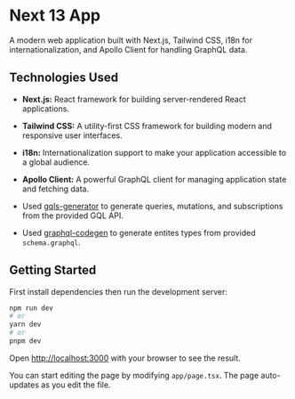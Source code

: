 # Next 13 App

A modern web application built with Next.js, Tailwind CSS, i18n for internationalization, and Apollo Client for handling GraphQL data.

## Technologies Used

- **Next.js:** React framework for building server-rendered React applications.
- **Tailwind CSS:** A utility-first CSS framework for building modern and responsive user interfaces.
- **i18n:** Internationalization support to make your application accessible to a global audience.
- **Apollo Client:** A powerful GraphQL client for managing application state and fetching data.

- Used [gqls-generator](https://github.com/blnaxblachbl/gqls-generator#readme) to generate queries, mutations, and subscriptions from the provided GQL API.
- Used [graphql-codegen](https://www.npmjs.com/package/@graphql-codegen/cli) to generate entites types from provided ``schema.graphql``.



## Getting Started

First install dependencies then run the development server:

```bash
npm run dev
# or
yarn dev
# or
pnpm dev
```

Open [http://localhost:3000](http://localhost:3000) with your browser to see the result.

You can start editing the page by modifying `app/page.tsx`. The page auto-updates as you edit the file.